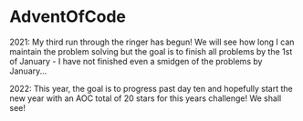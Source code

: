 # AdventOfCode

2021:
My third run through the ringer has begun! We will see how long I can maintain the problem solving but the goal is to finish all problems by the 1st of January - I have not finished even a smidgen of the problems by January...

2022:
This year, the goal is to progress past day ten and hopefully start the new year with an AOC total of 20 stars for this years challenge! We shall see!

